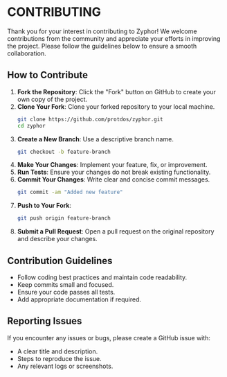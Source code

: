 # CONTRIBUTING

Thank you for your interest in contributing to Zyphor! We welcome contributions from the community and appreciate your efforts in improving the project. Please follow the guidelines below to ensure a smooth collaboration.

## How to Contribute

1. **Fork the Repository**: Click the "Fork" button on GitHub to create your own copy of the project.
2. **Clone Your Fork**: Clone your forked repository to your local machine.
   ```bash
   git clone https://github.com/protdos/zyphor.git
   cd zyphor
   ```
3. **Create a New Branch**: Use a descriptive branch name.
   ```bash
   git checkout -b feature-branch
   ```
4. **Make Your Changes**: Implement your feature, fix, or improvement.
5. **Run Tests**: Ensure your changes do not break existing functionality.
6. **Commit Your Changes**: Write clear and concise commit messages.
   ```bash
   git commit -am "Added new feature"
   ```
7. **Push to Your Fork**:
   ```bash
   git push origin feature-branch
   ```
8. **Submit a Pull Request**: Open a pull request on the original repository and describe your changes.

## Contribution Guidelines

- Follow coding best practices and maintain code readability.
- Keep commits small and focused.
- Ensure your code passes all tests.
- Add appropriate documentation if required.

## Reporting Issues

If you encounter any issues or bugs, please create a GitHub issue with:
- A clear title and description.
- Steps to reproduce the issue.
- Any relevant logs or screenshots.

